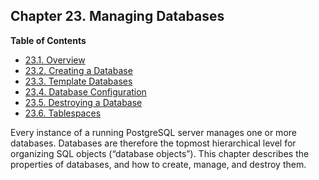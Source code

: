 ## Chapter 23. Managing Databases

**Table of Contents**

- [23.1. Overview](manage-ag-overview)
- [23.2. Creating a Database](manage-ag-createdb)
- [23.3. Template Databases](manage-ag-templatedbs)
- [23.4. Database Configuration](manage-ag-config)
- [23.5. Destroying a Database](manage-ag-dropdb)
- [23.6. Tablespaces](manage-ag-tablespaces)

Every instance of a running PostgreSQL server manages one or more databases. Databases are therefore the topmost hierarchical level for organizing SQL objects (“database objects”). This chapter describes the properties of databases, and how to create, manage, and destroy them.
